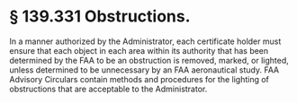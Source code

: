 # § 139.331   Obstructions.

In a manner authorized by the Administrator, each certificate holder must ensure that each object in each area within its authority that has been determined by the FAA to be an obstruction is removed, marked, or lighted, unless determined to be unnecessary by an FAA aeronautical study. FAA Advisory Circulars contain methods and procedures for the lighting of obstructions that are acceptable to the Administrator. 




